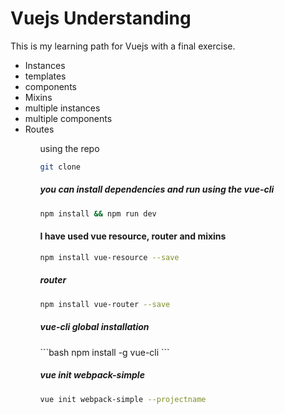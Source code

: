 # Vuejs Understanding

<p>This is my learning path for Vuejs with a final exercise.</p>

<ul>
<li>Instances</li>
<li>templates</li>
<li>components</li>
<li>Mixins</li>
<li>multiple instances</li>
<li>multiple components</li>
<li>Routes</li>
<ul>

 <p> using the repo </p>

 ```bash
 git clone
 ```
<h5>you can install dependencies and run using the vue-cli</h5>

 ```bash
 npm install && npm run dev
 ```

 <h4> I have used vue resource, router and mixins </h4>

```bash
npm install vue-resource --save
```
<h5>router</h5>

```bash
npm install vue-router --save
```

 <h5> vue-cli global installation </h5>
```bash
npm install -g vue-cli
```
<h5>vue init webpack-simple</h5>

```bash
vue init webpack-simple --projectname
```

